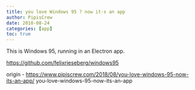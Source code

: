 ```yaml
---
title: you love Windows 95 ? now it-s an app
author: PipisCrew
date: 2018-08-24
categories: [app]
toc: true
---
```


This is Windows 95, running in an Electron app.

https://github.com/felixrieseberg/windows95

origin - https://www.pipiscrew.com/2018/08/you-love-windows-95-now-its-an-app/ you-love-windows-95-now-its-an-app